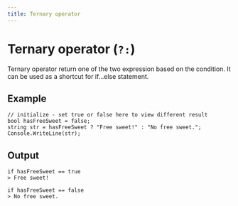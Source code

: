 ```yaml
---
title: Ternary operator
---
```


# Ternary operator (`?:`)
Ternary operator return one of the two expression based on the condition. It can be used as a shortcut for if...else statement.

## Example
```
// initialize - set true or false here to view different result
bool hasFreeSweet = false;
string str = hasFreeSweet ? "Free sweet!" : "No free sweet.";
Console.WriteLine(str);
```

## Output
```
if hasFreeSweet == true
> Free sweet!

if hasFreeSweet == false
> No free sweet.
```

